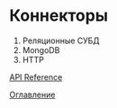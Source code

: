 # Коннекторы

1. Реляционные СУБД
1. MongoDB
1. HTTP

[API Reference](API.md)

[Оглавление](../README.md)
